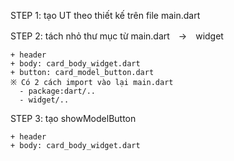 STEP 1: tạo UT theo thiết kế trên file main.dart

STEP 2: tách nhỏ thư mục từ main.dart　→　widget

    + header
    + body: card_body_widget.dart
    + button: card_model_button.dart
    ※ Có 2 cách import vào lại main.dart
      - package:dart/..
      - widget/..

STEP 3: tạo showModelButton

    + header
    + body: card_body_widget.dart

